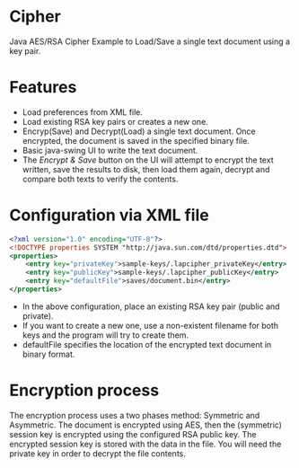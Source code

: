 # Cipher
Java AES/RSA Cipher Example to Load/Save a single text document using a key pair.

# Features
* Load preferences from XML file.
* Load existing RSA key pairs or creates a new one.
* Encryp(Save) and Decrypt(Load) a single text document. Once encrypted, the document is saved in the specified binary file.
* Basic java-swing UI to write the text document.
* The *Encrypt & Save* button on the UI will attempt to encrypt the text written, save the results to disk, then load them again, decrypt and compare both texts to verify the contents.

# Configuration via XML file
```xml
<?xml version="1.0" encoding="UTF-8"?>	
<!DOCTYPE properties SYSTEM "http://java.sun.com/dtd/properties.dtd">
<properties>
	<entry key="privateKey">sample-keys/.lapcipher_privateKey</entry>
	<entry key="publicKey">sample-keys/.lapcipher_publicKey</entry>
	<entry key="defaultFile">saves/document.bin</entry>
</properties>
```
* In the above configuration, place an existing RSA key pair (public and private).
* If you want to create a new one, use a non-existent filename for both keys and the program will try to create them.
* defaultFile specifies the location of the encrypted text document in binary format.

# Encryption process
The encryption process uses a two phases method: Symmetric and Asymmetric.
The document is encrypted using AES, then the (symmetric) session key is encrypted using the configured RSA public key. The encrypted session key is stored with the data in the file. You will need the private key in order to decrypt the file contents.